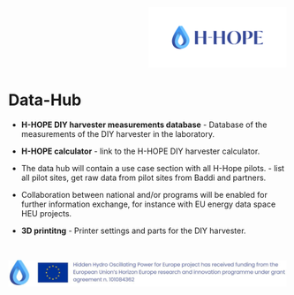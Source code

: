 <div align="right">
<img src="/images/Logo_istituzionale.png" alt="drawing" width="250"/>
</div>

# Data-Hub


- **H-HOPE DIY harvester measurements database** - Database of the measurements of the DIY harvester in the laboratory.
- **H-HOPE calculator** - link to the H-HOPE DIY harvester calculator.
- The data hub will contain a use case section with all H-Hope pilots. - list all pilot sites, get raw data from pilot sites from Baddi and partners.
- Collaboration between national and/or programs will be enabled for further information exchange, for instance with EU energy data space HEU projects.

- **3D printitng** - Printer settings and parts for the DIY harvester.

&nbsp;
&nbsp;
&nbsp;

<div align="center">
<img src="./images/H-HOPE_footer.JPG" alt="drawing" width="1472"/>
</div>
